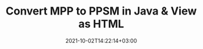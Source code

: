 ---
############################# Static ############################
layout: "autogen"
date: 2021-10-02T14:22:14+03:00
draft: false
path: "total/java/conversion/mpp-to-ppsm/"

############################# Head ############################
head_title: "Convert MPP to PPSM in Java - Sample Java Code"
head_description: "Java document conversion library to convert MPP to PPSM and 100+ other file formats in Java & J2SE applications. View the Converted PPSM document as HTML viewer."

############################# Header ############################
title: "Convert MPP to PPSM in Java & View as HTML"
description: "Programmatically convert MPP to PPSM in Java & J2SE platforms using flexible document manipulation options to customize the resultant document. Convert the complete document or some specific pages based on page numbers or selective page ranges using Java document conversion library."

############################# SubMenu ############################
submenu:
    enable: false

############################# Content ############################
content:
    enable: true
    block:
    - title_left: "MPP to PPSM Conversion in Java"
      content_left: |
          Perform MPP to PPSM file conversion in three simple steps using Java. View the converted document as HTML without any external software dependency.

          -   Create a new instance of **Converter** class and load the MPP file
          -   Set **ConvertOptions** for the PPSM document type
          -   Call **Convert** method of **Converter** class instance for conversion to PPSM
          -   Set options for HTML viewer
          -   Create **Viewer** object to view converted PPSM as HTML
          
      title_right: "Convert Remotely Located Documents"
      content_right: |
          You require `GroupDocs.Conversion` & `GroupDocs.Viewer` namespaces to convert between a wide range of popular document types such as PDF, Microsoft Word, Excel, PowerPoint, Project, Outlook, HTML, diagrams and image file formats. Explore other [Java APIs for Office documents](https://products.conholdate.com/total/java/) as offered by Conholdate.Total.
          
          Get the respective assembly files from the [downloads](https://downloads.conholdate.com/total/java) or fetch the whole package from [Maven](https://repository.conholdate.com/webapp/#/artifacts/browse/tree/General/repo) to add 'Conholdate.Total` directly in your workspace.
          
      code: |
          ```cs {linenos=false}
          // Convert MPP to PPSM using GroupDocs.Conversion API
          // Load the source MPP file to be converted
          Converter converter = new Converter("input.mpp");

          // Get the convert options ready for the target PPSM format
          ConvertOptions convertOptions = new FileType().fromExtension("ppsm").getConvertOptions();

          // Convert to PPSM format
          converter.convert("output.ppsm", convertOptions);

          // Create Viewer object to view the converted PPSM as HTML
          try (Viewer viewer = new Viewer("output.ppsm"))
          {
              // Set options for HTML viewer
              HtmlViewOptions viewOptions = HtmlViewOptions.forEmbeddedResources("output{0}.html");

              // View converted PPSM as HTML
              viewer.view(viewOptions);
          }
          ```
    - title_left: "Convert Password Protected MPP to PPSM"
      content_left: |
          Accurately load and convert documents that are protected with a password within your Java based applications. The file format conversion API also supports rendering remote documents from different sources including S3, Blob, FTP, Stream, URL or a local disk.

          -   Create new instance of **Converter** class and pass source document path
          -   Instantiate the proper **ConvertOptions** class e.g. (**PdfConvertOptions**, **WordProcessingConvertOptions**, **SpreadsheetConvertOptions** etc.)
          -   Call **convert** method of **Converter** class instance and pass filename for the converted document
        
      title_right: "Source Document Information Extraction"
      content_right: |
          The documents information extraction feature not only allows getting the basic information about the source document file but it also supports extracting some valuable file-format specific information such as project start and end dates of a Microsoft Project file, any printing restrictions on a PDF document, list of folders enclosed in an Outlook data file etc. 

          Convert popular document file formats on different operating systems such as Windows, Linux or macOS while using development environments such as NetBeans, IntelliJ IDEA and Eclipse.
          
      code: |
          ```cs {linenos=false}
          // Load and convert password protected documents
          WordProcessingLoadOptions loadOptions = new WordProcessingLoadOptions();
          loadOptions.setPassword("12345");

          // Create an instance of Converter class and pass source document path and the load options delegate as a constructor parameters
          Converter converter = new Converter("input.mpp", loadOptions);

          // Instantiate PdfConvertOptions class
          PdfConvertOptions options = new PdfConvertOptions();

          // Call convert method of Converter class instance and pass filename for the converted document and the instance of ConvertOptions from the previous step
          converter.convert("output.ppsm, options);
          ```
############################# About Formats ############################
about_formats:
    enable: false
############################# More Formats ############################
more_formats:
    enable: true
    auto: false
    other_out_formats: PDF DOCX DOT DOTX DOTM TXT RTF HTML MHTML XLS XLSX XLSM XLT XLTX XLTM DIF PPT PPTX PPS PPSX POT POTX POTM ODT OTT EMZ WMZ SVGZ TEX DCM WMF BMP PNG GIF JPEG TIFF
############################# Back to top ###############################
back_to_top:
  enable: true
---